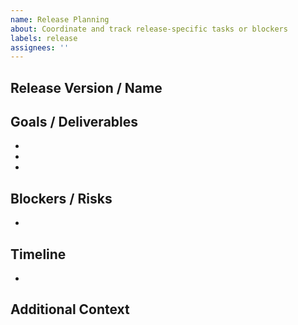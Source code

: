 ```yaml
---
name: Release Planning
about: Coordinate and track release-specific tasks or blockers
labels: release
assignees: ''
---
```


## Release Version / Name

<!-- What release is this for? -->

## Goals / Deliverables
- <!-- Goal 1 -->
- <!-- Goal 2 -->
- <!-- Goal 3 -->

## Blockers / Risks
- <!-- List any blockers or risks -->

## Timeline
- <!-- Key dates or milestones -->

## Additional Context

<!-- Any other information, links, or context that might help. -->
